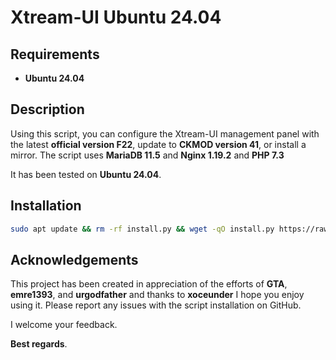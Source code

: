 # Xtream-UI Ubuntu 24.04

## Requirements
- **Ubuntu 24.04**

## Description
Using this script, you can configure the Xtream-UI management panel with the latest **official version F22**, update to **CKMOD version 41**, or install a mirror. 
The script uses **MariaDB 11.5** and **Nginx 1.19.2** and **PHP 7.3**

It has been tested on **Ubuntu 24.04**.

## Installation

```bash
sudo apt update && rm -rf install.py && wget -qO install.py https://raw.githubusercontent.com/marcosoema/Xtream-Ui/main/install.py && sudo python3 install.py
```

## Acknowledgements
This project has been created in appreciation of the efforts of **GTA**, **emre1393**, and **urgodfather**‌ and thanks to **xoceunder** I hope you enjoy using it. Please report any issues with the script installation on GitHub. 

I welcome your feedback.

**Best regards**.
